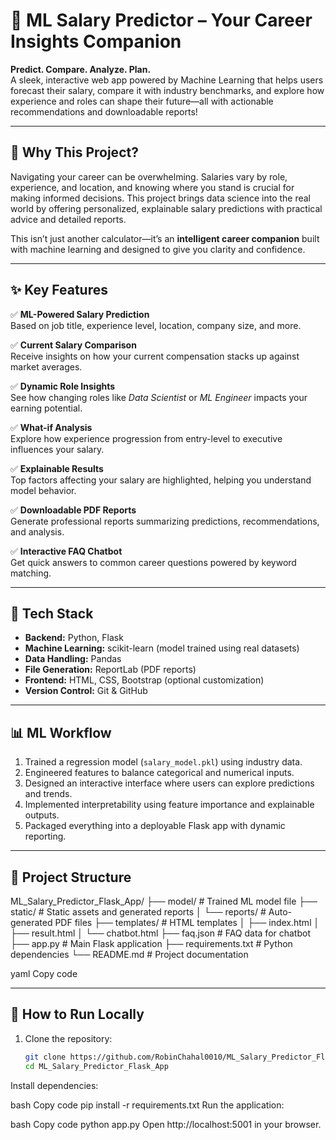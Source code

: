 # 💼 ML Salary Predictor – Your Career Insights Companion

**Predict. Compare. Analyze. Plan.**  
A sleek, interactive web app powered by Machine Learning that helps users forecast their salary, compare it with industry benchmarks, and explore how experience and roles can shape their future—all with actionable recommendations and downloadable reports!

---

## 🚀 **Why This Project?**

Navigating your career can be overwhelming. Salaries vary by role, experience, and location, and knowing where you stand is crucial for making informed decisions. This project brings data science into the real world by offering personalized, explainable salary predictions with practical advice and detailed reports.

This isn’t just another calculator—it’s an **intelligent career companion** built with machine learning and designed to give you clarity and confidence.

---

## ✨ **Key Features**

✅ **ML-Powered Salary Prediction**  
Based on job title, experience level, location, company size, and more.

✅ **Current Salary Comparison**  
Receive insights on how your current compensation stacks up against market averages.

✅ **Dynamic Role Insights**  
See how changing roles like *Data Scientist* or *ML Engineer* impacts your earning potential.

✅ **What-if Analysis**  
Explore how experience progression from entry-level to executive influences your salary.

✅ **Explainable Results**  
Top factors affecting your salary are highlighted, helping you understand model behavior.

✅ **Downloadable PDF Reports**  
Generate professional reports summarizing predictions, recommendations, and analysis.

✅ **Interactive FAQ Chatbot**  
Get quick answers to common career questions powered by keyword matching.

---

## 🧠 **Tech Stack**

- **Backend:** Python, Flask  
- **Machine Learning:** scikit-learn (model trained using real datasets)  
- **Data Handling:** Pandas  
- **File Generation:** ReportLab (PDF reports)  
- **Frontend:** HTML, CSS, Bootstrap (optional customization)  
- **Version Control:** Git & GitHub  

---

## 📊 **ML Workflow**

1. Trained a regression model (`salary_model.pkl`) using industry data.
2. Engineered features to balance categorical and numerical inputs.
3. Designed an interactive interface where users can explore predictions and trends.
4. Implemented interpretability using feature importance and explainable outputs.
5. Packaged everything into a deployable Flask app with dynamic reporting.

---

## 📂 **Project Structure**

ML_Salary_Predictor_Flask_App/
├── model/ # Trained ML model file
├── static/ # Static assets and generated reports
│ └── reports/ # Auto-generated PDF files
├── templates/ # HTML templates
│ ├── index.html
│ ├── result.html
│ └── chatbot.html
├── faq.json # FAQ data for chatbot
├── app.py # Main Flask application
├── requirements.txt # Python dependencies
└── README.md # Project documentation

yaml
Copy code

---

## 📂 **How to Run Locally**

1. Clone the repository:
   ```bash
   git clone https://github.com/RobinChahal0010/ML_Salary_Predictor_Flask_App.git
   cd ML_Salary_Predictor_Flask_App
Install dependencies:

bash
Copy code
pip install -r requirements.txt
Run the application:

bash
Copy code
python app.py
Open http://localhost:5001 in your browser.
